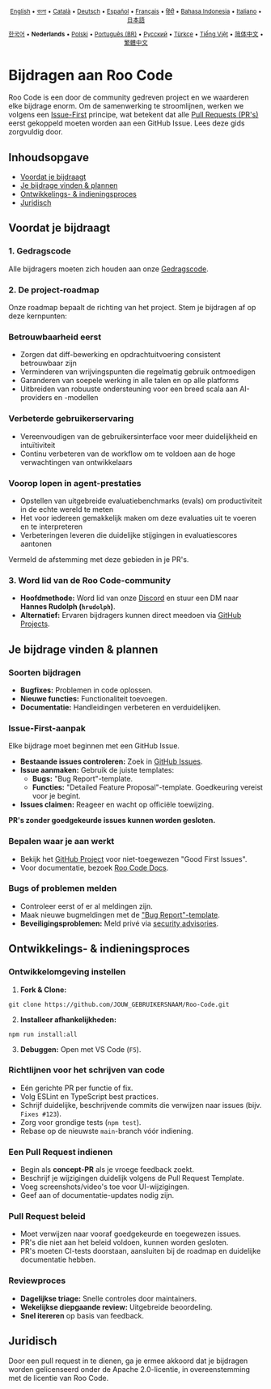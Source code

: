 <div align="center">
<sub>

[English](../../CONTRIBUTING.md) • [বাংলা](../bn/CONTRIBUTING.md) • [Català](../ca/CONTRIBUTING.md) • [Deutsch](../de/CONTRIBUTING.md) • [Español](../es/CONTRIBUTING.md) • [Français](../fr/CONTRIBUTING.md) • [हिंदी](../hi/CONTRIBUTING.md) • [Bahasa Indonesia](../id/CONTRIBUTING.md) • [Italiano](../it/CONTRIBUTING.md) • [日本語](../ja/CONTRIBUTING.md)

</sub>
<sub>

[한국어](../ko/CONTRIBUTING.md) • <b>Nederlands</b> • [Polski](../pl/CONTRIBUTING.md) • [Português (BR)](../pt-BR/CONTRIBUTING.md) • [Русский](../ru/CONTRIBUTING.md) • [Türkçe](../tr/CONTRIBUTING.md) • [Tiếng Việt](../vi/CONTRIBUTING.md) • [简体中文](../zh-CN/CONTRIBUTING.md) • [繁體中文](../zh-TW/CONTRIBUTING.md)

</sub>
</div>

# Bijdragen aan Roo Code

Roo Code is een door de community gedreven project en we waarderen elke bijdrage enorm. Om de samenwerking te stroomlijnen, werken we volgens een [Issue-First](#issue-first-aanpak) principe, wat betekent dat alle [Pull Requests (PR's)](#een-pull-request-indienen) eerst gekoppeld moeten worden aan een GitHub Issue. Lees deze gids zorgvuldig door.

## Inhoudsopgave

- [Voordat je bijdraagt](#voordat-je-bijdraagt)
- [Je bijdrage vinden & plannen](#je-bijdrage-vinden--plannen)
- [Ontwikkelings- & indieningsproces](#ontwikkelings--indieningsproces)
- [Juridisch](#juridisch)

## Voordat je bijdraagt

### 1. Gedragscode

Alle bijdragers moeten zich houden aan onze [Gedragscode](./CODE_OF_CONDUCT.md).

### 2. De project-roadmap

Onze roadmap bepaalt de richting van het project. Stem je bijdragen af op deze kernpunten:

### Betrouwbaarheid eerst

- Zorgen dat diff-bewerking en opdrachtuitvoering consistent betrouwbaar zijn
- Verminderen van wrijvingspunten die regelmatig gebruik ontmoedigen
- Garanderen van soepele werking in alle talen en op alle platforms
- Uitbreiden van robuuste ondersteuning voor een breed scala aan AI-providers en -modellen

### Verbeterde gebruikerservaring

- Vereenvoudigen van de gebruikersinterface voor meer duidelijkheid en intuïtiviteit
- Continu verbeteren van de workflow om te voldoen aan de hoge verwachtingen van ontwikkelaars

### Voorop lopen in agent-prestaties

- Opstellen van uitgebreide evaluatiebenchmarks (evals) om productiviteit in de echte wereld te meten
- Het voor iedereen gemakkelijk maken om deze evaluaties uit te voeren en te interpreteren
- Verbeteringen leveren die duidelijke stijgingen in evaluatiescores aantonen

Vermeld de afstemming met deze gebieden in je PR's.

### 3. Word lid van de Roo Code-community

- **Hoofdmethode:** Word lid van onze [Discord](https://discord.gg/roocode) en stuur een DM naar **Hannes Rudolph (`hrudolph`)**.
- **Alternatief:** Ervaren bijdragers kunnen direct meedoen via [GitHub Projects](https://github.com/orgs/RooCodeInc/projects/1).

## Je bijdrage vinden & plannen

### Soorten bijdragen

- **Bugfixes:** Problemen in code oplossen.
- **Nieuwe functies:** Functionaliteit toevoegen.
- **Documentatie:** Handleidingen verbeteren en verduidelijken.

### Issue-First-aanpak

Elke bijdrage moet beginnen met een GitHub Issue.

- **Bestaande issues controleren:** Zoek in [GitHub Issues](https://github.com/RooCodeInc/Roo-Code/issues).
- **Issue aanmaken:** Gebruik de juiste templates:
    - **Bugs:** "Bug Report"-template.
    - **Functies:** "Detailed Feature Proposal"-template. Goedkeuring vereist voor je begint.
- **Issues claimen:** Reageer en wacht op officiële toewijzing.

**PR's zonder goedgekeurde issues kunnen worden gesloten.**

### Bepalen waar je aan werkt

- Bekijk het [GitHub Project](https://github.com/orgs/RooCodeInc/projects/1) voor niet-toegewezen "Good First Issues".
- Voor documentatie, bezoek [Roo Code Docs](https://github.com/RooCodeInc/Roo-Code-Docs).

### Bugs of problemen melden

- Controleer eerst of er al meldingen zijn.
- Maak nieuwe bugmeldingen met de ["Bug Report"-template](https://github.com/RooCodeInc/Roo-Code/issues/new/choose).
- **Beveiligingsproblemen:** Meld privé via [security advisories](https://github.com/RooCodeInc/Roo-Code/security/advisories/new).

## Ontwikkelings- & indieningsproces

### Ontwikkelomgeving instellen

1. **Fork & Clone:**

```
git clone https://github.com/JOUW_GEBRUIKERSNAAM/Roo-Code.git
```

2. **Installeer afhankelijkheden:**

```
npm run install:all
```

3. **Debuggen:** Open met VS Code (`F5`).

### Richtlijnen voor het schrijven van code

- Eén gerichte PR per functie of fix.
- Volg ESLint en TypeScript best practices.
- Schrijf duidelijke, beschrijvende commits die verwijzen naar issues (bijv. `Fixes #123`).
- Zorg voor grondige tests (`npm test`).
- Rebase op de nieuwste `main`-branch vóór indiening.

### Een Pull Request indienen

- Begin als **concept-PR** als je vroege feedback zoekt.
- Beschrijf je wijzigingen duidelijk volgens de Pull Request Template.
- Voeg screenshots/video's toe voor UI-wijzigingen.
- Geef aan of documentatie-updates nodig zijn.

### Pull Request beleid

- Moet verwijzen naar vooraf goedgekeurde en toegewezen issues.
- PR's die niet aan het beleid voldoen, kunnen worden gesloten.
- PR's moeten CI-tests doorstaan, aansluiten bij de roadmap en duidelijke documentatie hebben.

### Reviewproces

- **Dagelijkse triage:** Snelle controles door maintainers.
- **Wekelijkse diepgaande review:** Uitgebreide beoordeling.
- **Snel itereren** op basis van feedback.

## Juridisch

Door een pull request in te dienen, ga je ermee akkoord dat je bijdragen worden gelicenseerd onder de Apache 2.0-licentie, in overeenstemming met de licentie van Roo Code.
